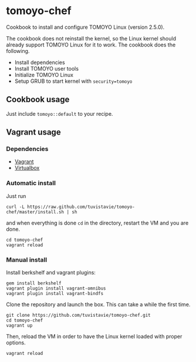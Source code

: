 # tomoyo-chef

Cookbook to install and configure TOMOYO Linux (version 2.5.0).

The cookbook does not reinstall the kernel, so the Linux kernel should already support TOMOYO Linux for it to work. The cookbook does the following.

* Install dependencies
* Install TOMOYO user tools
* Initialize TOMOYO Linux
* Setup GRUB to start kernel with `security=tomoyo`

## Cookbook usage

Just include `tomoyo::default` to your recipe.

## Vagrant usage

### Dependencies

* [Vagrant](http://www.vagrantup.com/downloads.html)
* [Virtualbox](https://www.virtualbox.org/wiki/Downloads)

### Automatic install

Just run 

```
curl -L https://raw.github.com/tuvistavie/tomoyo-chef/master/install.sh | sh
```

and when everything is done `cd` in the directory, restart the VM and you are done.

```
cd tomoyo-chef
vagrant reload
```

### Manual install

Install berkshelf and vagrant plugins:

```
gem install berkshelf
vagrant plugin install vagrant-omnibus
vagrant plugin install vagrant-bindfs
```

Clone the repository and launch the box. This can take a while the first time.

```
git clone https://github.com/tuvistavie/tomoyo-chef.git
cd tomoyo-chef
vagrant up
```

Then, reload the VM in order to have the Linux kernel loaded with proper options.

```
vagrant reload
```


